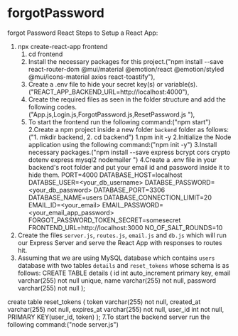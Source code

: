 # forgotPassword
forgot Password React
Steps to Setup a React App:
1. npx create-react-app frontend
   1. cd frontend
   2. Install the necessary packages for this project.("npm install --save react-router-dom @mui/material @emotion/react @emotion/styled @mui/icons-material axios react-toastify"),
   3. Create a .env file to hide your secret key(s) or variable(s).("REACT_APP_BACKEND_URL=http://localhost:4000"),
   4. Create the required files as seen in the folder structure and add the following codes.("App.js,Login.js,ForgotPassword.js,ResetPassword.js "),
   5. To start the frontend run the following command:("npm start")
2.Create a npm project inside a new folder `backend` folder as follows: ("1. mkdir backend, 2. cd backend")
  1.npm init -y
  2.Initialize the Node application using the following command:("npm init -y")
  3.Install necessary packages.("npm install --save express bcrypt cors crypto dotenv express mysql2 nodemailer ")
  4.Create a .env file in your backend's root folder and put your email id and password inside it to hide them.
PORT=4000
DATABASE_HOST=localhost
DATABSE_USER=<your_db_username>
DATABSE_PASSWORD=<your_db_password>
DATABASE_PORT=3306
DATABASE_NAME=users
DATABASE_CONNECTION_LIMIT=20
EMAIL_ID=<your_email>
EMAIL_PASSWORD=<your_email_app_password>
FORGOT_PASSWORD_TOKEN_SECRET=somesecret
FRONTEND_URL=http://localhost:3000
NO_OF_SALT_ROUNDS=10
5. Create the files `server.js`, `routes.js`, `email.js` and `db.js` which will run our Express Server and serve the React App with responses to routes hit.
6. Assuming that we are using MySQL database which contains `users` database with two tables `details` and `reset_tokens` whose schema is as follows:
   CREATE TABLE details
(
    id int auto_increment primary key,
    email varchar(255) not null unique,
    name varchar(255) not null,
    password varchar(255) not null
);

create table reset_tokens
(
    token varchar(255) not null,
    created_at varchar(255) not null, 
    expires_at varchar(255) not null,
    user_id int not null,
    PRIMARY KEY(user_id, token)
);
7.To start the backend server run the following command:("node server.js")
      
